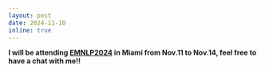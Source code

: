 ```yaml
---
layout: post
date: 2024-11-10
inline: true
---
```


**I will be attending [EMNLP2024](https://2024.emnlp.org/) in Miami from Nov.11 to Nov.14, feel free to have a chat with me!!**
